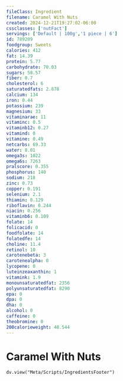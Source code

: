 ```yaml
---
fileClass: Ingredient
filename: Caramel With Nuts
created: 2024-12-21T19:27:02-06:00
cssclasses: ['nutFact']
servings: ['Default | 100g','1 piece | 6']
id: 789209
foodgroup: Sweets
calories: 412
fat: 14.39
protein: 5.77
carbohydrate: 70.03
sugars: 58.57
fiber: 0.7
cholesterol: 6
saturatedfats: 2.878
calcium: 134
iron: 0.44
potassium: 239
magnesium: 33
vitaminarae: 11
vitaminc: 0.5
vitaminb12: 0.27
vitamind: 0
vitamine: 0.49
netcarbs: 69.33
water: 8.01
omega3s: 1022
omega6s: 7263
pralscore: 0.355
phosphorus: 140
sodium: 218
zinc: 0.73
copper: 0.191
selenium: 2.1
thiamin: 0.129
riboflavin: 0.244
niacin: 0.256
vitaminb6: 0.109
folate: 14
folicacid: 0
foodfolate: 14
folatedfe: 14
choline: 11.4
retinol: 10
carotenebeta: 3
carotenealpha: 0
lycopene: 0
luteinzeaxanthin: 1
vitamink: 1.9
monounsaturatedfat: 2356
polyunsaturatedfat: 8290
epa: 0
dpa: 0
dha: 0
alcohol: 0
caffeine: 0
theobromine: 0
200calorieweight: 48.544
---
```


# Caramel With Nuts

```dataviewjs
dv.view("Meta/Scripts/IngredientsFooter")
```